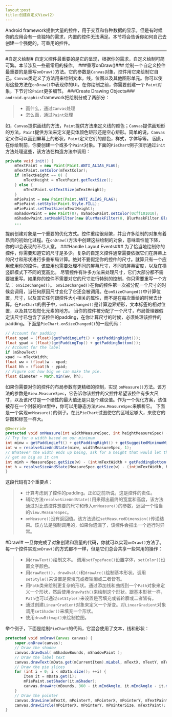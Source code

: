 ```yaml
---
layout:post
title:创建自定义View(2)
---
```

Android framework提供大量的控件，用于交互和各种数据的显示。但是有时候你的应用会有一些独特的需求，内置的控件无法满足。本节将会告诉你如何自己去创建一个强健的，可重用的控件。
<!--more-->
 --------
#自定义绘制#
自定义控件最重要的是它的呈现，根据你的需求，自定义绘制可简可繁。本节涉及一些最常用的操作。
###重写onDraw()###
绘制一个自定义控件最重要的是重写`onDraw()`方法。它的参数是`Canvas`对象，控件用它来绘制它自己。`Canvas`类定义了方法用来绘制文本，线，位图以及其他图形单元。你可以使用这些方法在`onDraw()`中表现你的UI。在你绘制之前，你需要创建一个 `Paint`对象，下节讨论`Paint`更多细节。
###Create Drawing Objects###
`android.graphics`framework把绘制分成了两部分：
>- 画什么，通过`Canvas`处理
>- 怎么画，通过`Paint`处理

如，`Canvas`提供画线的方法，`Paint`提供方法来定义线的颜色；`Canvas`提供画矩形的方法，`Paint`提供方法来定义是实体颜色矩形还是空心矩形。简单的说，`Canvas`定义你可以画到屏幕上的形状，`Paint`定义它们的颜色，样式，字体等等。 因此，在你绘制前，你要创建一个或多个`Paint`对象。下面的`PieChart`例子演示通过`init`方法处理这些，该方法在构造方法中调用：
```java
private void init() {
    mTextPaint = new Paint(Paint.ANTI_ALIAS_FLAG);
    mTextPaint.setColor(mTextColor);
    if (mTextHeight == 0) {
        mTextHeight = mTextPaint.getTextSize();
    } else {
        mTextPaint.setTextSize(mTextHeight);
    }
    mPiePaint = new Paint(Paint.ANTI_ALIAS_FLAG);
    mPiePaint.setStyle(Paint.Style.FILL);
    mPiePaint.setTextSize(mTextHeight);
    mShadowPaint = new Paint(0); mShadowPaint.setColor(0xff101010);
    mShadowPaint.setMaskFilter(new BlurMaskFilter(8, BlurMaskFilter.Blur.NORMAL));
    ... 
```
提前创建对象是一个重要的优化方式。控件重绘很频繁，并且许多绘制的对象有着昂贵的初始化过程。在`onDraw()`方法中创建这些绘制的对象，意味着性能下降，你的UI会表现的不尽人意。
###Handle Layout Events###
为了恰当地绘制你的控件，你需要知道它的尺寸是多少。复杂的自定义控件通常需要依据它们在屏幕上的尺寸和形状进行多重布局计算。绝对不要假定你的控件的尺寸。就算只有一个应用使用你的控件，该应用也需要处理不同的屏幕尺寸，不同的屏幕密度，以及在横竖屏模式下不同的宽高比。 尽管控件有许多方法来处理尺寸，它们大部分都不需要被重写。如果你的控件不需要对它的尺寸进行特别的控制，你只需要重写一个方法： `onSizeChanged()`。 `onSizeChanged()`在你的控件第一次被分配一个尺寸的时候会调用，当任何原因尺寸变化了它还会被调用。在`onSizeChanged()`中计算位置，尺寸，以及其它任何跟控件大小相关的属性，而不是在每次重绘的时候去计算。在`PieChart`的例子中，`onSizeChanged()`是计算边界矩形，文本标签的相对位置，以及其它视觉化元素的地方。 当你的控件被分配了一个尺寸，布局管理器假定该尺寸已包含了该控件的padding，在你计算尺寸的时候，必须处理该控件的padding。下面是`PieChart.onSizeChanged()`的一段代码：
```java
// Account for padding
float xpad = (float)(getPaddingLeft() + getPaddingRight());
float ypad = (float)(getPaddingTop() + getPaddingBottom());
// Account for the label
if (mShowText)
xpad += mTextWidth;
float ww = (float)w - xpad;
float hh = (float)h - ypad;
// Figure out how big we can make the pie.
float diameter = Math.min(ww, hh);
```
如果你需要对你的控件的布局参数有更精细的控制，实现 `onMeasure()`方法。该方法的参数是`View.MeasureSpec`，它告诉你该控件的父控件希望该控件有多大尺寸，以及该尺寸是一个硬性的最大值还是只是个建议值。作为一个优化方案，该值被存在一个封装的int型中，你可以用静态方法`View.MeasureSpec`来解析它。 下面是一个实现`onMeasure()`的例子。在此`PieChart`试图使它的区域足够大，来使它的饼图和标签一样大。
```java
@Override
protected void onMeasure(int widthMeasureSpec, int heightMeasureSpec) {
// Try for a width based on our minimum
int minw = getPaddingLeft() + getPaddingRight() + getSuggestedMinimumWidth();
int w = resolveSizeAndState(minw, widthMeasureSpec, 1);
// Whatever the width ends up being, ask for a height that would let the pie
// get as big as it can
int minh = MeasureSpec.getSize(w) - (int)mTextWidth + getPaddingBottom() + getPaddingTop();
int h = resolveSizeAndState(MeasureSpec.getSize(w) - (int)mTextWidth, heightMeasureSpec, 0); setMeasuredDimension(w, h);
}
```
这段代码有3个重要点：
>- 计算考虑到了控件的padding。正如之前所说，这是控件的责任。
>- 辅助方法`resolveSizeAndState()`用来得出最终的宽度和高度，该方法通过对比该控件想要的尺寸和传入`onMeasure()`的参数，返回一个恰当的`View.MeasureSpec`。
>- `onMeasure()`没有返回值。该方法通过`setMeasuredDimension()`传递结果。该方法是强制调用的，如果你遗漏了，该控件会报出一个运行时异常。

#Draw!#
一旦你完成了对象创建和测量的代码，你就可以实现`onDraw()`方法了。每一个控件实现`onDraw()`的方式都不一样，但是它们总会共享一些常用的操作：
>- 用`drawText()`绘制文本。 调用`setTypeface()`设置字体，`setColor()`设置文字颜色。
>- 用`drawRect()`，`drawOval()`和`drawArc()`绘制基本形状。调用`setStyle()`来设置是否填充或者轮廓或二者皆有。
>- 用`Path`类来绘制更复杂的形状。通过添加线和曲线到一个`Path`对象来定义一个形状，然后使用`drawPath()`来绘制这个形状。跟基本形状一样，`Path`也可以通过`setStyle()`来设置是否填充或者轮廓或二者皆有。
>- 通过创建`LinearGradient`对象来定义一个渐变。对`LinearGradient`对象调用`setShader()`来填充一个形状。
>- 使用`drawBitmap()`来绘制位图。 

举个例子，下面是绘制`PieChart`的代码，它混合使用了文本，线和形状：
```java
protected void onDraw(Canvas canvas) {
    super.onDraw(canvas);
    // Draw the shadow
    canvas.drawOval( mShadowBounds, mShadowPaint );
    // Draw the label text
    canvas.drawText(mData.get(mCurrentItem).mLabel, mTextX, mTextY, mTextPaint);
    // Draw the pie slices
    for (int i = 0; i < mData.size(); ++i) {
        Item it = mData.get(i);
        mPiePaint.setShader(it.mShader);
        canvas.drawArc(mBounds, 360 - it.mEndAngle, it.mEndAngle - it.mStartAngle, true, mPiePaint);
    }
    // Draw the pointer
    canvas.drawLine(mTextX, mPointerY, mPointerX, mPointerY, mTextPaint);
    canvas.drawCircle(mPointerX, mPointerY, mPointerSize, mTextPaint);
} 
```
